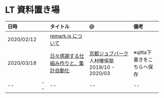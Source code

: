 # LT 資料置き場


|日時||タイトル|@|備考|
|:--|:--|:--|:--|:--|
|2020/02/12||[remark.js について](index.html?remarkjs.md)|||
|2020/03/18||[日々感謝する仕組み作りと、集計自動化](index.html?thanks-system.md)|[京都ジョブパーク](https://www.pref.kyoto.jp/jobpark/index.html) 人材確保塾 2019/10 - 2020/03|※qitta下書きをこちらへ保存|
|--|--|--|--|--|
